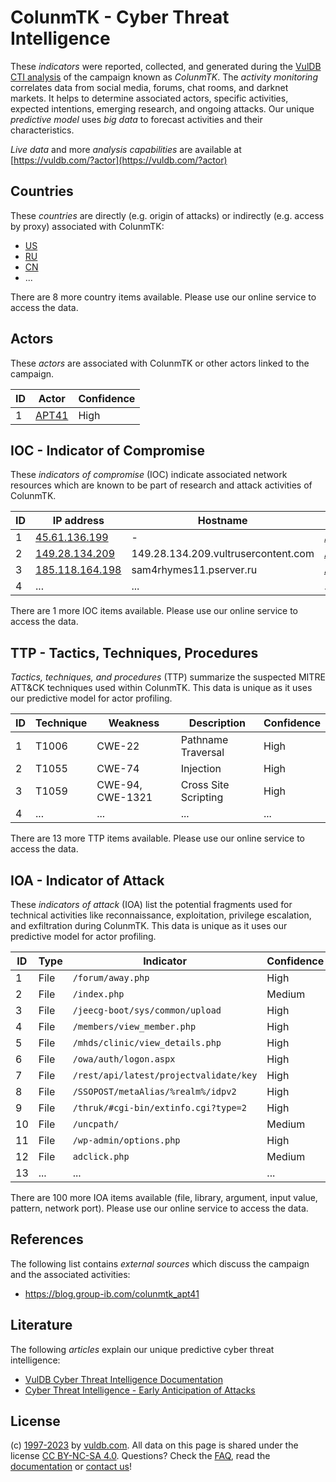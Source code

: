 # ColunmTK - Cyber Threat Intelligence

These _indicators_ were reported, collected, and generated during the [VulDB CTI analysis](https://vuldb.com/?kb.cti) of the campaign known as _ColunmTK_. The _activity monitoring_ correlates data from social media, forums, chat rooms, and darknet markets. It helps to determine associated actors, specific activities, expected intentions, emerging research, and ongoing attacks. Our unique _predictive model_ uses _big data_ to forecast activities and their characteristics.

_Live data_ and more _analysis capabilities_ are available at [https://vuldb.com/?actor](https://vuldb.com/?actor)

## Countries

These _countries_ are directly (e.g. origin of attacks) or indirectly (e.g. access by proxy) associated with ColunmTK:

* [US](https://vuldb.com/?country.us)
* [RU](https://vuldb.com/?country.ru)
* [CN](https://vuldb.com/?country.cn)
* ...

There are 8 more country items available. Please use our online service to access the data.

## Actors

These _actors_ are associated with ColunmTK or other actors linked to the campaign.

ID | Actor | Confidence
-- | ----- | ----------
1 | [APT41](https://vuldb.com/?actor.apt41) | High

## IOC - Indicator of Compromise

These _indicators of compromise_ (IOC) indicate associated network resources which are known to be part of research and attack activities of ColunmTK.

ID | IP address | Hostname | Actor | Confidence
-- | ---------- | -------- | ----- | ----------
1 | [45.61.136.199](https://vuldb.com/?ip.45.61.136.199) | - | [APT41](https://vuldb.com/?actor.apt41) | High
2 | [149.28.134.209](https://vuldb.com/?ip.149.28.134.209) | 149.28.134.209.vultrusercontent.com | [APT41](https://vuldb.com/?actor.apt41) | High
3 | [185.118.164.198](https://vuldb.com/?ip.185.118.164.198) | sam4rhymes11.pserver.ru | [APT41](https://vuldb.com/?actor.apt41) | High
4 | ... | ... | ... | ...

There are 1 more IOC items available. Please use our online service to access the data.

## TTP - Tactics, Techniques, Procedures

_Tactics, techniques, and procedures_ (TTP) summarize the suspected MITRE ATT&CK techniques used within ColunmTK. This data is unique as it uses our predictive model for actor profiling.

ID | Technique | Weakness | Description | Confidence
-- | --------- | -------- | ----------- | ----------
1 | T1006 | CWE-22 | Pathname Traversal | High
2 | T1055 | CWE-74 | Injection | High
3 | T1059 | CWE-94, CWE-1321 | Cross Site Scripting | High
4 | ... | ... | ... | ...

There are 13 more TTP items available. Please use our online service to access the data.

## IOA - Indicator of Attack

These _indicators of attack_ (IOA) list the potential fragments used for technical activities like reconnaissance, exploitation, privilege escalation, and exfiltration during ColunmTK. This data is unique as it uses our predictive model for actor profiling.

ID | Type | Indicator | Confidence
-- | ---- | --------- | ----------
1 | File | `/forum/away.php` | High
2 | File | `/index.php` | Medium
3 | File | `/jeecg-boot/sys/common/upload` | High
4 | File | `/members/view_member.php` | High
5 | File | `/mhds/clinic/view_details.php` | High
6 | File | `/owa/auth/logon.aspx` | High
7 | File | `/rest/api/latest/projectvalidate/key` | High
8 | File | `/SSOPOST/metaAlias/%realm%/idpv2` | High
9 | File | `/thruk/#cgi-bin/extinfo.cgi?type=2` | High
10 | File | `/uncpath/` | Medium
11 | File | `/wp-admin/options.php` | High
12 | File | `adclick.php` | Medium
13 | ... | ... | ...

There are 100 more IOA items available (file, library, argument, input value, pattern, network port). Please use our online service to access the data.

## References

The following list contains _external sources_ which discuss the campaign and the associated activities:

* https://blog.group-ib.com/colunmtk_apt41

## Literature

The following _articles_ explain our unique predictive cyber threat intelligence:

* [VulDB Cyber Threat Intelligence Documentation](https://vuldb.com/?kb.cti)
* [Cyber Threat Intelligence - Early Anticipation of Attacks](https://www.scip.ch/en/?labs.20201022)

## License

(c) [1997-2023](https://vuldb.com/?kb.changelog) by [vuldb.com](https://vuldb.com/?kb.about). All data on this page is shared under the license [CC BY-NC-SA 4.0](https://creativecommons.org/licenses/by-nc-sa/4.0/). Questions? Check the [FAQ](https://vuldb.com/?kb.faq), read the [documentation](https://vuldb.com/?kb) or [contact us](https://vuldb.com/?contact)!
